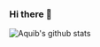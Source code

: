 ### Hi there 👋


![Aquib's github stats](https://github-readme-stats.vercel.app/api?username=AquibPy&show_icons=true&hide_border=true)

